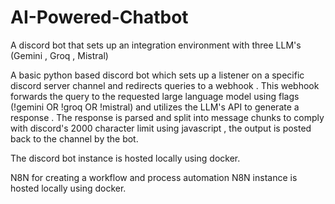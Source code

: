 # AI-Powered-Chatbot
A discord bot that sets up an integration environment with three LLM's (Gemini , Groq , Mistral) 

A basic python based discord bot which sets up a listener on a specific discord server channel and redirects queries to a webhook . This webhook forwards the query to the requested large language model using flags (!gemini OR !groq OR !mistral) and utilizes the LLM's API to generate a response . The response is parsed and split into message chunks to comply with discord's 2000 character limit using javascript , the output is posted back to the channel by the bot.

The discord bot instance is hosted locally using docker.

N8N for creating a workflow and process automation 
N8N instance is hosted locally using docker.


